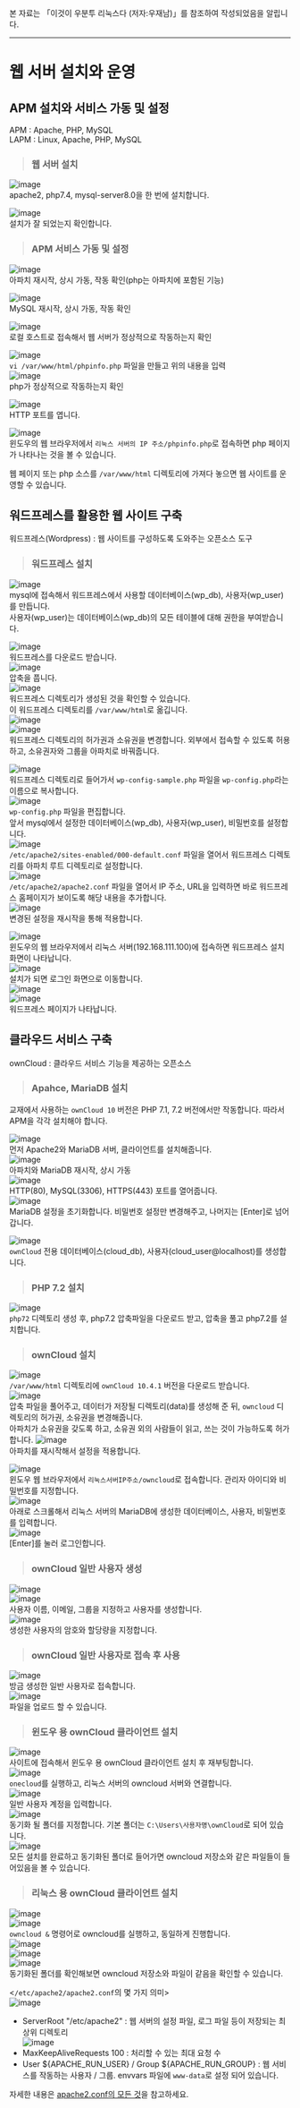 본 자료는 「이것이 우분투 리눅스다 (저자:우재남)」를 참조하여 작성되었음을 알립니다.

---

# 웹 서버 설치와 운영

## APM 설치와 서비스 가동 및 설정

APM : Apache, PHP, MySQL   
LAPM : Linux, Apache, PHP, MySQL

> <h3>웹 서버 설치</h3>

![image](https://user-images.githubusercontent.com/43658658/140239212-5aed5686-9518-4fb4-b696-9fdb1efbac24.png)   
apache2, php7.4, mysql-server8.0을 한 번에 설치합니다.   

![image](https://user-images.githubusercontent.com/43658658/140239331-dc2a50b4-98b1-47c1-88db-58bb5f2e61e1.png)   
설치가 잘 되었는지 확인합니다.

> <h3>APM 서비스 가동 및 설정</h3>

![image](https://user-images.githubusercontent.com/43658658/140239458-5e7ec8a3-9041-4fcd-86fa-2c012894f9d4.png)   
아파치 재시작, 상시 가동, 작동 확인(php는 아파치에 포함된 기능)

![image](https://user-images.githubusercontent.com/43658658/140239551-79e87630-601e-4020-85b5-cc9e0f7c85b5.png)   
MySQL 재시작, 상시 가동, 작동 확인

![image](https://user-images.githubusercontent.com/43658658/140239742-ab5b8589-bc0b-4d8f-8cca-7cfe2d282b5a.png)   
로컬 호스트로 접속해서 웹 서버가 정상적으로 작동하는지 확인

![image](https://user-images.githubusercontent.com/43658658/140239857-a80cbc25-ef31-44d1-a6d1-1bf39012b9dd.png)   
`vi /var/www/html/phpinfo.php` 파일을 만들고 위의 내용을 입력   
![image](https://user-images.githubusercontent.com/43658658/140239902-3336e068-58b5-4c6e-a582-07f02d652ccf.png)   
php가 정상적으로 작동하는지 확인

![image](https://user-images.githubusercontent.com/43658658/140239983-a9d60eba-c0f5-4bbb-aabc-327d405b46e6.png)   
HTTP 포트를 엽니다.

![image](https://user-images.githubusercontent.com/43658658/140240073-2e5f1a4c-9662-4583-acb2-4b8b8d51ef7c.png)   
윈도우의 웹 브라우저에서 `리눅스 서버의 IP 주소/phpinfo.php`로 접속하면 php 페이지가 나타나는 것을 볼 수 있습니다.   

웹 페이지 또는 php 소스를 `/var/www/html` 디렉토리에 가져다 놓으면 웹 사이트를 운영할 수 있습니다.

## 워드프레스를 활용한 웹 사이트 구축

워드프레스(Wordpress) : 웹 사이트를 구성하도록 도와주는 오픈소스 도구

> <h3>워드프레스 설치</h3>

![image](https://user-images.githubusercontent.com/43658658/140240531-8b69b95c-becf-4aea-a5ca-e79c92724679.png)   
mysql에 접속해서 워드프레스에서 사용할 데이터베이스(wp_db), 사용자(wp_user)를 만듭니다.   
사용자(wp_user)는 데이터베이스(wp_db)의 모든 테이블에 대해 권한을 부여받습니다.

![image](https://user-images.githubusercontent.com/43658658/140240667-e99ed839-c4f8-4b07-8481-2c771cd2ee61.png)   
워드프레스를 다운로드 받습니다.   
![image](https://user-images.githubusercontent.com/43658658/140240740-b34a9c15-e221-408b-9a47-4eb67ddf4fb1.png)   
압축을 풉니다.   
![image](https://user-images.githubusercontent.com/43658658/140240840-e78f98d9-23a9-49f7-bf35-225624be8a5d.png)   
워드프레스 디렉토리가 생성된 것을 확인할 수 있습니다.   
이 워드프레스 디렉토리를 `/var/www/html`로 옮깁니다.   
![image](https://user-images.githubusercontent.com/43658658/140241070-210874ec-0c1e-4e5c-aeb6-a46519014f95.png)   
![image](https://user-images.githubusercontent.com/43658658/140241090-772352bc-b004-416c-ab8c-ac958a38d4fd.png)   
워드프레스 디렉토리의 허가권과 소유권을 변경합니다. 외부에서 접속할 수 있도록 허용하고, 소유권자와 그룹을 아파치로 바꿔줍니다.   

![image](https://user-images.githubusercontent.com/43658658/140241311-aa7b4116-a1b7-4743-9f70-c7c7fb581024.png)   
워드프레스 디렉토리로 들어가서 `wp-config-sample.php` 파일을 `wp-config.php`라는 이름으로 복사합니다.   
![image](https://user-images.githubusercontent.com/43658658/140241472-0b7bbb5f-a2f6-4993-a9c2-ccd0b1074dfa.png)   
`wp-config.php` 파일을 편집합니다.   
앞서 mysql에서 설정한 데이터베이스(wp_db), 사용자(wp_user), 비밀번호를 설정합니다.   
![image](https://user-images.githubusercontent.com/43658658/140241814-4fb90089-87dc-4500-a18e-d44f5bebaea4.png)   
`/etc/apache2/sites-enabled/000-default.conf` 파일을 열어서 워드프레스 디렉토리를 아파치 루트 디렉토리로 설정합니다.   
![image](https://user-images.githubusercontent.com/43658658/140242255-b37cae0f-94a0-4115-a8d1-554f38d0be3e.png)   
`/etc/apache2/apache2.conf` 파일을 열어서 IP 주소, URL을 입력하면 바로 워드프레스 홈페이지가 보이도록 해당 내용을 추가합니다.   
![image](https://user-images.githubusercontent.com/43658658/140242391-393b99e3-3748-456c-a28b-4aa19988aa09.png)   
변경된 설정을 재시작을 통해 적용합니다.

![image](https://user-images.githubusercontent.com/43658658/140242618-cd1b9cd8-b4b7-45b6-8d79-ecea217d30f5.png)   
윈도우의 웹 브라우저에서 리눅스 서버(192.168.111.100)에 접속하면 워드프레스 설치 화면이 나타납니다.   
![image](https://user-images.githubusercontent.com/43658658/140242722-0e799f15-7794-4945-9346-30b682812e50.png)   
설치가 되면 로그인 화면으로 이동합니다.   
![image](https://user-images.githubusercontent.com/43658658/140242763-48e1e897-8b95-4114-bec4-ff4b42e34c21.png)   
![image](https://user-images.githubusercontent.com/43658658/140242821-6c3074ad-695f-406b-8a4f-37ddc1226d30.png)   
워드프레스 페이지가 나타납니다.

## 클라우드 서비스 구축

ownCloud : 클라우드 서비스 기능을 제공하는 오픈소스

> <h3>Apahce, MariaDB 설치</h3>

교재에서 사용하는 `ownCloud 10` 버전은 PHP 7.1, 7.2 버전에서만 작동합니다. 
따라서 APM을 각각 설치해야 합니다.

![image](https://user-images.githubusercontent.com/43658658/140243659-a208a50a-0d40-4577-946d-971b77fc69ed.png)   
먼저 Apache2와 MariaDB 서버, 클라이언트를 설치해줍니다.   
![image](https://user-images.githubusercontent.com/43658658/140243810-86ac4a95-8830-40f0-87ea-a6dca32baf0f.png)   
아파치와 MariaDB 재시작, 상시 가동   
![image](https://user-images.githubusercontent.com/43658658/140243885-aa2dcc97-a003-4e10-a030-f6d2e6769a44.png)   
HTTP(80), MySQL(3306), HTTPS(443) 포트를 열어줍니다.   
![image](https://user-images.githubusercontent.com/43658658/140244163-3f636894-d764-468f-9394-1de07a4678d9.png)   
MariaDB 설정을 초기화합니다. 비밀번호 설정만 변경해주고, 나머지는 [Enter]로 넘어갑니다.

![image](https://user-images.githubusercontent.com/43658658/140244519-8457bbd9-d3e3-4ae5-9320-c9159d373151.png)   
`ownCloud` 전용 데이터베이스(cloud_db), 사용자(cloud_user@localhost)를 생성합니다.   

> <h3>PHP 7.2 설치</h3>

![image](https://user-images.githubusercontent.com/43658658/140244986-77bb2fe9-8142-496e-9f74-4cd8005a6378.png)   
`php72` 디렉토리 생성 후, php7.2 압축파일을 다운로드 받고, 압축을 풀고 php7.2를 설치합니다.

> <h3>ownCloud 설치</h3>

![image](https://user-images.githubusercontent.com/43658658/140245789-be6a0ea0-26b2-4be2-853e-f61ab8f3ba4a.png)   
`/var/www/html` 디렉토리에 `ownCloud 10.4.1` 버전을 다운로드 받습니다.   
![image](https://user-images.githubusercontent.com/43658658/140245900-582e781b-a47c-4ff1-b3ea-923753b3d070.png)   
압축 파일을 풀어주고, 데이터가 저장될 디렉토리(data)를 생성해 준 뒤, `owncloud` 디렉토리의 허가권, 소유권을 변경해줍니다.   
아파치가 소유권을 갖도록 하고, 소유권 외의 사람들이 읽고, 쓰는 것이 가능하도록 허가합니다.
![image](https://user-images.githubusercontent.com/43658658/140246174-827344b3-0fec-41c5-8175-459152c026dd.png)   
아파치를 재시작해서 설정을 적용합니다.   

![image](https://user-images.githubusercontent.com/43658658/140246322-a734e97c-26eb-441e-ac3d-4c791caa7b66.png)   
윈도우 웹 브라우저에서 `리눅스서버IP주소/owncloud`로 접속합니다. 관리자 아이디와 비밀번호를 지정합니다.   
![image](https://user-images.githubusercontent.com/43658658/140246469-81960e4e-4093-4faf-8fa9-ee09681e69c1.png)   
아래로 스크롤해서 리눅스 서버의 MariaDB에 생성한 데이터베이스, 사용자, 비밀번호를 입력합니다.   
![image](https://user-images.githubusercontent.com/43658658/140246627-ea7e0520-2708-4473-87e9-0809733c802f.png)   
[Enter]를 눌러 로그인합니다.

> <h3>ownCloud 일반 사용자 생성</h3>

![image](https://user-images.githubusercontent.com/43658658/140246912-81f86cfa-75d8-4a3f-aea8-17525943633f.png)   
![image](https://user-images.githubusercontent.com/43658658/140247199-d46f0fb0-8c3a-47e9-b736-a93674bc7a52.png)   
사용자 이름, 이메일, 그룹을 지정하고 사용자를 생성합니다.   
![image](https://user-images.githubusercontent.com/43658658/140247255-fd4f5363-4b7d-4ac9-b6df-65667c450f6e.png)   
생성한 사용자의 암호와 할당량을 지정합니다.

> <h3>ownCloud 일반 사용자로 접속 후 사용</h3>

![image](https://user-images.githubusercontent.com/43658658/140247563-de266ff6-12c2-4eb8-965c-422b4afe493b.png)   
방금 생성한 일반 사용자로 접속합니다.   
![image](https://user-images.githubusercontent.com/43658658/140247800-ea2c2eac-0b35-4af6-9ed6-64205544cdad.png)   
파일을 업로드 할 수 있습니다.

> <h3>윈도우 용 ownCloud 클라이언트 설치</h3>

![image](https://user-images.githubusercontent.com/43658658/140248303-aa0e26dd-a6df-4f81-951e-6f9e5dc62baf.png)   
사이트에 접속해서 윈도우 용 ownCloud 클라이언트 설치 후 재부팅합니다.   
![image](https://user-images.githubusercontent.com/43658658/140249520-0f1634b4-68d5-4be5-91bb-cc0642dfc609.png)   
`onecloud`를 실행하고, 리눅스 서버의 owncloud 서버와 연결합니다.   
![image](https://user-images.githubusercontent.com/43658658/140249746-8e116387-1028-49f8-9b6b-0c4b38d142fd.png)   
일반 사용자 계정을 입력합니다.   
![image](https://user-images.githubusercontent.com/43658658/140250017-0a6e5b97-d202-4445-8d84-a41bcd05dd88.png)   
동기화 될 폴더를 지정합니다. 기본 폴더는 `C:\Users\사용자명\ownCloud`로 되어 있습니다.   
![image](https://user-images.githubusercontent.com/43658658/140250127-7efaa142-898c-4bff-ac0a-2578684d6818.png)   
모든 설치를 완료하고 동기화된 폴더로 들어가면 owncloud 저장소와 같은 파일들이 들어있음을 볼 수 있습니다.

> <h3>리눅스 용 ownCloud 클라이언트 설치</h3>

![image](https://user-images.githubusercontent.com/43658658/140250351-31c6ff5a-cc12-40cf-bab0-8595181a7e2f.png)   
![image](https://user-images.githubusercontent.com/43658658/140250547-3a97918d-d678-4fc8-bd4c-d40fdc26a8b9.png)   
`owncloud &` 명령어로 owncloud를 실행하고, 동일하게 진행합니다.   
![image](https://user-images.githubusercontent.com/43658658/140250666-db34b1f9-1a2e-48c3-8cdb-9d419cad5c13.png)   
![image](https://user-images.githubusercontent.com/43658658/140250711-5b213621-57fe-4eeb-ba34-7a4805d659f7.png)   
![image](https://user-images.githubusercontent.com/43658658/140250825-c1869391-02be-451d-b5d4-f5567f23af51.png)   
동기화된 폴더를 확인해보면 owncloud 저장소와 파일이 같음을 확인할 수 있습니다.

<`/etc/apache2/apache2.conf`의 몇 가지 의미>   
![image](https://user-images.githubusercontent.com/43658658/140258638-6923d071-bea5-4056-b039-63f745595177.png)   
* ServerRoot "/etc/apache2" : 웹 서버의 설정 파일, 로그 파일 등이 저장되는 최상위 디렉토리   
![image](https://user-images.githubusercontent.com/43658658/140258740-9147d420-cbda-450f-a3a6-7b4dbf67ce5f.png)   
* MaxKeepAliveRequests 100 : 처리할 수 있는 최대 요청 수
* User ${APACHE_RUN_USER} / Group ${APACHE_RUN_GROUP} : 웹 서비스를 작동하는 사용자 / 그룹. envvars 파일에 `www-data`로 설정 되어 있습니다.

자세한 내용은 [apache2.conf의 모든 것](https://wnw1005.tistory.com/450)을 참고하세요.
